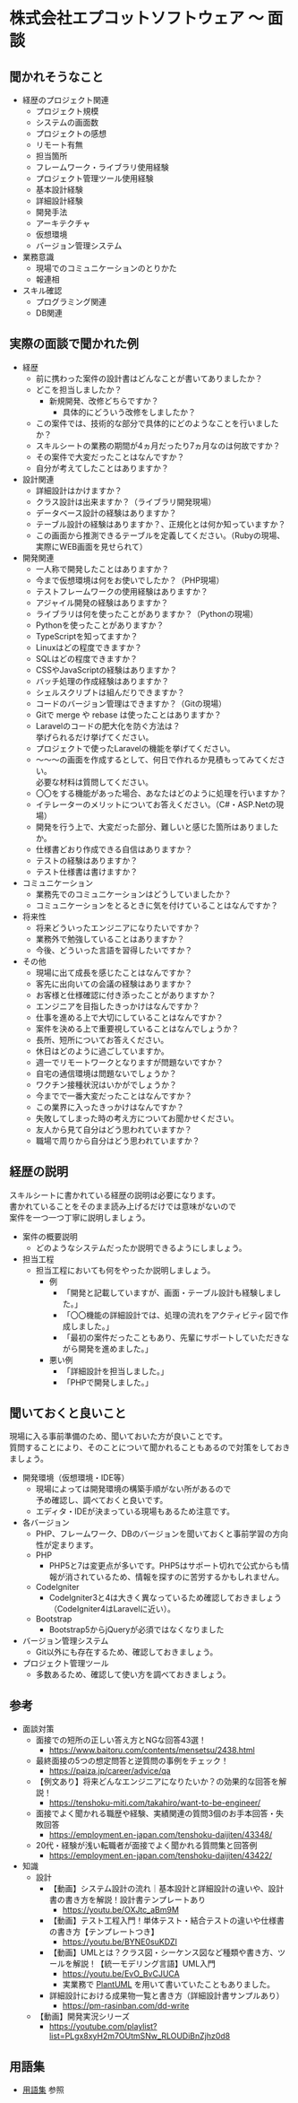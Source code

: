 # 株式会社エプコットソフトウェア ～ 面談

## 聞かれそうなこと

- 経歴のプロジェクト関連
  - プロジェクト規模
  - システムの画面数
  - プロジェクトの感想
  - リモート有無
  - 担当箇所
  - フレームワーク・ライブラリ使用経験
  - プロジェクト管理ツール使用経験
  - 基本設計経験
  - 詳細設計経験
  - 開発手法
  - アーキテクチャ
  - 仮想環境
  - バージョン管理システム
- 業務意識
  - 現場でのコミュニケーションのとりかた
  - 報連相
- スキル確認
  - プログラミング関連
  - DB関連

## 実際の面談で聞かれた例

- 経歴
  - 前に携わった案件の設計書はどんなことが書いてありましたか？
  - どこを担当しましたか？
    - 新規開発、改修どちらですか？
      - 具体的にどういう改修をしましたか？
  - この案件では、技術的な部分で具体的にどのようなことを行いましたか？
  - スキルシートの業務の期間が4ヵ月だったり7ヵ月なのは何故ですか？
  - その案件で大変だったことはなんですか？
  - 自分が考えてしたことはありますか？
- 設計関連
  - 詳細設計はかけますか？
  - クラス設計は出来ますか？（ライブラリ開発現場）
  - データベース設計の経験はありますか？
  - テーブル設計の経験はありますか？、正規化とは何か知っていますか？
  - この画面から推測できるテーブルを定義してください。（Rubyの現場、実際にWEB画面を見せられて）
- 開発関連
  - 一人称で開発したことはありますか？
  - 今まで仮想環境は何をお使いでしたか？（PHP現場）
  - テストフレームワークの使用経験はありますか？
  - アジャイル開発の経験はありますか？
  - ライブラリは何を使ったことがありますか？（Pythonの現場）
  - Pythonを使ったことがありますか？
  - TypeScriptを知ってますか？
  - Linuxはどの程度できますか？
  - SQLはどの程度できますか？
  - CSSやJavaScriptの経験はありますか？
  - バッチ処理の作成経験はありますか？
  - シェルスクリプトは組んだりできますか？
  - コードのバージョン管理はできますか？（Gitの現場）
  - Gitで merge や rebase は使ったことはありますか？
  - Laravelのコードの肥大化を防ぐ方法は？  
    挙げられるだけ挙げてください。
  - プロジェクトで使ったLaravelの機能を挙げてください。
  - ～～～の画面を作成するとして、何日で作れるか見積もってみてください。  
    必要な材料は質問してください。
  - 〇〇をする機能があった場合、あなたはどのように処理を行いますか？
  - イテレーターのメリットについてお答えください。（C#・ASP.Netの現場）
  - 開発を行う上で、大変だった部分、難しいと感じた箇所はありましたか。
  - 仕様書どおり作成できる自信はありますか？
  - テストの経験はありますか？
  - テスト仕様書は書けますか？
- コミュニケーション
  - 業務先でのコミュニケーションはどうしていましたか？
  - コミュニケーションをとるときに気を付けていることはなんですか？
- 将来性
  - 将来どういったエンジニアになりたいですか？
  - 業務外で勉強していることはありますか？
  - 今後、どういった言語を習得したいですか？
- その他
  - 現場に出て成長を感じたことはなんですか？
  - 客先に出向いての会議の経験はありますか？
  - お客様と仕様確認に付き添ったことがありますか？
  - エンジニアを目指したきっかけはなんですか？
  - 仕事を進める上で大切にしていることはなんですか？
  - 案件を決める上で重要視していることはなんでしょうか？
  - 長所、短所についてお答えください。
  - 休日はどのように過ごしていますか。
  - 週一でリモートワークとなりますが問題ないですか？
  - 自宅の通信環境は問題ないでしょうか？
  - ワクチン接種状況はいかがでしょうか？
  - 今までで一番大変だったことはなんですか？
  - この業界に入ったきっかけはなんですか？
  - 失敗してしまった時の考え方についてお聞かせください。
  - 友人から見て自分はどう思われていますか？
  - 職場で周りから自分はどう思われていますか？

## 経歴の説明

スキルシートに書かれている経歴の説明は必要になります。  
書かれていることをそのまま読み上げるだけでは意味がないので  
案件を一つ一つ丁寧に説明しましょう。  

- 案件の概要説明
  - どのようなシステムだったか説明できるようにしましょう。
- 担当工程
  - 担当工程においても何をやったか説明しましょう。
    - 例
      - 「開発と記載していますが、画面・テーブル設計も経験しました。」
      - 「〇〇機能の詳細設計では、処理の流れをアクティビティ図で作成しました。」
      - 「最初の案件だったこともあり、先輩にサポートしていただきながら開発を進めました。」
    - 悪い例
      - 「詳細設計を担当しました。」
      - 「PHPで開発しました。」

## 聞いておくと良いこと

現場に入る事前準備のため、聞いておいた方が良いことです。  
質問することにより、そのことについて聞かれることもあるので対策をしておきましょう。

- 開発環境（仮想環境・IDE等）
  - 現場によっては開発環境の構築手順がない所があるので  
    予め確認し、調べておくと良いです。
  - エディタ・IDEが決まっている現場もあるため注意です。
- 各バージョン
  - PHP、フレームワーク、DBのバージョンを聞いておくと事前学習の方向性が定まります。
  - PHP
    - PHP5と7は変更点が多いです。PHP5はサポート切れで公式からも情報が消されているため、情報を探すのに苦労するかもしれません。
  - CodeIgniter
    - CodeIgniter3と4は大きく異なっているため確認しておきましょう（CodeIgniter4はLaravelに近い）。
  - Bootstrap
    - Bootstrap5からjQueryが必須ではなくなりました
- バージョン管理システム
  - Git以外にも存在するため、確認しておきましょう。
- プロジェクト管理ツール
  - 多数あるため、確認して使い方を調べておきましょう。

## 参考

- 面談対策
  - 面接での短所の正しい答え方とNGな回答43選！
    - <https://www.baitoru.com/contents/mensetsu/2438.html>
  - 最終面接の5つの想定問答と逆質問の事例をチェック！
    - <https://paiza.jp/career/advice/qa>
  - 【例文あり】将来どんなエンジニアになりたいか？の効果的な回答を解説！
    - <https://tenshoku-miti.com/takahiro/want-to-be-engineer/>
  - 面接でよく聞かれる職歴や経験、実績関連の質問3個のお手本回答・失敗回答
    - <https://employment.en-japan.com/tenshoku-daijiten/43348/>
  - 20代・経験が浅い転職者が面接でよく聞かれる質問集と回答例
    - <https://employment.en-japan.com/tenshoku-daijiten/43422/>
- 知識
  - 設計
    - 【動画】システム設計の流れ｜基本設計と詳細設計の違いや、設計書の書き方を解説！設計書テンプレートあり
      - <https://youtu.be/OXJtc_aBm9M>
    - 【動画】テスト工程入門！単体テスト・結合テストの違いや仕様書の書き方【テンプレートつき】
      - <https://youtu.be/BYNE0suKDZI>
    - 【動画】UMLとは？クラス図・シーケンス図など種類や書き方、ツールを解説！【統一モデリング言語】UML入門
      - <https://youtu.be/EvO_BvCJUCA>
      - 実業務で [PlantUML](./training_plantuml.md) を用いて書いていたこともありました。
    - 詳細設計における成果物一覧と書き方（詳細設計書サンプルあり）
      - <https://pm-rasinban.com/dd-write>
  - 【動画】開発実況シリーズ
    - <https://youtube.com/playlist?list=PLgx8xyH2m7OUtmSNw_RLOUDiBnZjhz0d8>

## 用語集

- [用語集](./glossary.md) 参照
